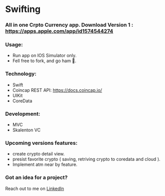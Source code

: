 # Swifting

<!-- # Read me Credit 💪🏾: [Erick Sanchez](https://github.com/mdrame/My-Simple-App) -->
<!-- # Welcome to Crypton!
<img src="/assets/V1.1.png" width="300px" height="600px" align="left">
<img src="/assets/V1.1DarkMode.png" width="300px" height="600px" > -->
### All in one Crpto Currency app. Download Version 1 : https://apps.apple.com/app/id1574544274 

### Usage:
* Run app on IOS Simulator only.
* Fell free to fork, and go ham 😤.

### Technology:
* Swift
* Coincap REST API: https://docs.coincap.io/
* UIKit 
* CoreData

### Development:
* MVC
* Skalenton VC

### Upcoming versions features:
- create crypto detail view.
- presist favorite crypto ( saving, retriving crypto to coredata and cloud ).
- Implement atm near by feature.

### Got an idea for a project?
Reach out to me on [LinkedIn](https://www.linkedin.com/in/mohammed-drame-273b17191/) 
